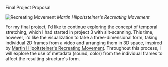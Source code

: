 Final Project Proposal

![Recreating Movement](http://recreating-movement.com/wp-content/uploads/rm_delcolors_1.jpg)
_Martin Hilpoltsteiner's Recreating Movement_

For my final project, I'd like to continue exploring the concept of temporal stretching, which I had started in project 3 with slit-scanning. This time, however, I'd like the visualization to take a three-dimensional form, taking individual 2D frames from a video and arranging them in 3D space, inspired by [Martin Hilpoltsteiner's Recreating Movement](http://recreating-movement.com/documentation/introduction/). Throughout this process, I will explore the use of metadata (sound, color) from the individual frames to affect the resulting structure's form.

